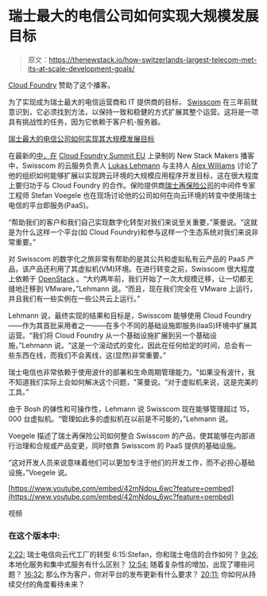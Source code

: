 # 瑞士最大的电信公司如何实现大规模发展目标

> 原文：<https://thenewstack.io/how-switzerlands-largest-telecom-met-its-at-scale-development-goals/>

[Cloud Foundry](https://www.cloudfoundry.org/) 赞助了这个播客。

为了实现成为瑞士最大的电信运营商和 IT 提供商的目标， [Swisscom](https://www.swisscom.ch/en/about.html) 在三年前就意识到，它必须找到方法，以保持一致和稳健的方式扩展其整个运营。这将是一项具有挑战性的任务，因为它依赖于客户机-服务器。

[瑞士最大的电信公司如何实现其大规模发展目标](https://thenewstack.simplecast.com/episodes/how-switzerlands-largest-telecom-met-its-at-scale-development-goals)

在最新的[中，在](/podcasts/makers) [Cloud Foundry Summit EU](https://www.cloudfoundry.org/event/eusummit2019/) 上录制的 New Stack Makers 播客中，Swisscom 的云服务负责人 [Lukas Lehmann](https://www.linkedin.com/in/luklehmann/) 与主持人 [Alex Williams](https://thenewstack.io/author/alex/) 讨论了他的组织如何能够扩展以实现跨云环境的大规模应用程序开发目标，这在很大程度上要归功于与 Cloud Foundry 的合作。保险提供商[瑞士再保险公司](https://www.swissre.com/)的中间件专家工程师 Stefan Voegele 也在现场讨论他的公司如何在向云环境的转变中使用瑞士电信的平台即服务(PaaS)。

“帮助我们的客户和我们自己实现数字化转型对我们来说至关重要，”莱曼说。“这就是为什么这样一个平台(如 Cloud Foundry)和参与这样一个生态系统对我们来说非常重要。”

对 Swisscom 的数字化之旅非常有帮助的是其公共和虚拟私有云产品的 PaaS 产品，该产品还利用了其虚拟机(VM)环境。在进行转变之前，Swisscom 很大程度上依赖于 [OpenStack](https://www.openstack.org/) 。“大约两年前，我们开始了一次大规模迁移，让一切都无缝地迁移到 VMware，”Lehmann 说。“而且，现在我们完全在 VMware 上运行，并且我们有一些实例在一些公共云上运行。”

Lehmann 说，最终实现的结果和目标是，Swisscom 能够使用 Cloud Foundry——作为其首批采用者之一——在多个不同的基础设施即服务(IaaS)环境中扩展其运营。“我们将 Cloud Foundry 从一个基础设施扩展到另一个基础设施，”Lehmann 说。“这是一个滚动式的变化，因此在任何给定的时间，总会有一些东西在线，而我们不会离线，这(显然)非常重要。”

瑞士电信也非常依赖于使用波什的部署和生命周期管理能力。"如果没有波什，我不知道我们实际上会如何解决这个问题，"莱曼说。“对于虚拟机来说，这是完美的工具。”

由于 Bosh 的弹性和可操作性，Lehmann 说 Swisscom 现在能够管理超过 15，000 台虚拟机。“管理如此多的虚拟机在以前是不可能的，”Lehmann 说。

Voegele 描述了瑞士再保险公司如何整合 Swisscom 的产品，使其能够在内部进行治理和合规或产品变更，同时依靠 Swisscom 的 PaaS 提供的基础设施。

“这对开发人员来说意味着他们可以更加专注于他们的开发工作，而不必担心基础设施，”Voegele 说。

[https://www.youtube.com/embed/42mNdpu_6wc?feature=oembed](https://www.youtube.com/embed/42mNdpu_6wc?feature=oembed)

视频

### 在这个版本中:

[2:22:](https://thenewstack.simplecast.com/episodes/how-switzerlands-largest-telecom-met-its-at-scale-development-goals?t=2:22) 瑞士电信向云代工厂的转型
6:15:Stefan，你和瑞士电信的合作如何？
[9:26:](https://thenewstack.simplecast.com/episodes/how-switzerlands-largest-telecom-met-its-at-scale-development-goals?t=9:26) 本地化服务和集中式服务有什么区别？
[12:54:](https://thenewstack.simplecast.com/episodes/how-switzerlands-largest-telecom-met-its-at-scale-development-goals?t=12:54) 随着复杂性的增加，出现了哪些问题？
[16:32:](https://thenewstack.simplecast.com/episodes/how-switzerlands-largest-telecom-met-its-at-scale-development-goals?t=16:32) 那么作为客户，你对平台的发布更新有什么要求？
[20:11:](https://thenewstack.simplecast.com/episodes/how-switzerlands-largest-telecom-met-its-at-scale-development-goals?t=20:11) 你如何从持续交付的角度看待未来？

<svg xmlns:xlink="http://www.w3.org/1999/xlink" viewBox="0 0 68 31" version="1.1"><title>Group</title> <desc>Created with Sketch.</desc></svg>